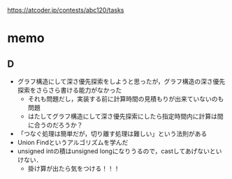 https://atcoder.jp/contests/abc120/tasks

# memo

## D
- グラフ構造にして深さ優先探索をしようと思ったが，グラフ構造の深さ優先探索をさらさら書ける能力がなかった
   - それも問題だし，実装する前に計算時間の見積もりが出来ていないのも問題
   - はたしてグラフ構造にして深さ優先探索にしたら指定時間内に計算は間に合うのだろうか？
- 「つなぐ処理は簡単だが，切り離す処理は難しい」という法則がある
- Union Findというアルゴリズムを学んだ
- unsigned intの積はunsigned longになりうるので，castしてあげないといけない．
   - 掛け算が出たら気をつける！！！
